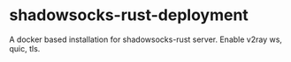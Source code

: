 # shadowsocks-rust-deployment
A docker based installation for shadowsocks-rust server. Enable v2ray ws, quic, tls.
